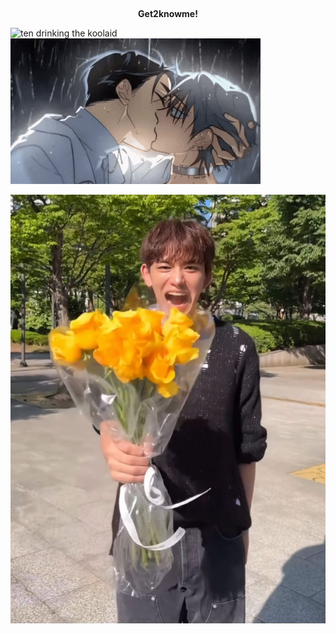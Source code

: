 <div align="center">
  
##
  **Get2knowme!**
</div>

![ten drinking the koolaid](tentofate-ten-stunner.gif) ![ivantill](ivantill-alien-stage.gif)

<div align="center">
  
![lcflwoer](lucasflower.jpg)

</div>
